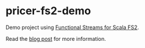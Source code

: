 pricer-fs2-demo
===============

Demo project using [Functional Streams for Scala FS2](https://github.com/functional-streams-for-scala/fs2).

Read the [blog post](https://partialflow.wordpress.com/2016/07/17/from-scalaz-streams-to-fs2/) for more information.

